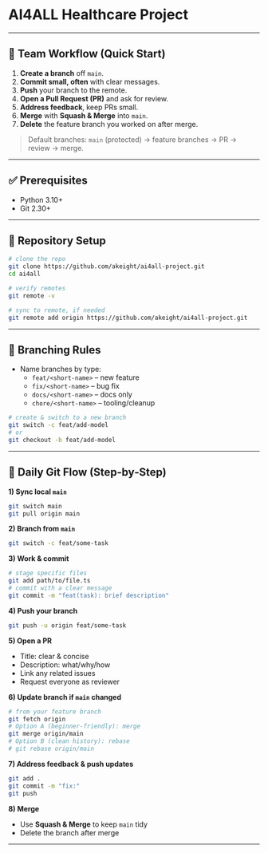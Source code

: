 # AI4ALL Healthcare Project


---

## 📌 Team Workflow (Quick Start)
1. **Create a branch** off `main`.
2. **Commit small, often** with clear messages.
3. **Push** your branch to the remote.
4. **Open a Pull Request (PR)** and ask for review.
5. **Address feedback**, keep PRs small.
6. **Merge** with **Squash & Merge** into `main`.
7. **Delete** the feature branch you worked on after merge.

> Default branches: `main` (protected) → feature branches → PR → review → merge.

---

## ✅ Prerequisites
- Python 3.10+
- Git 2.30+

---

## 🧭 Repository Setup
```bash
# clone the repo
git clone https://github.com/akeight/ai4all-project.git
cd ai4all

# verify remotes
git remote -v

# sync to remote, if needed
git remote add origin https://github.com/akeight/ai4all-project.git

```
---

## 🌿 Branching Rules
- Name branches by type:
  - `feat/<short-name>` – new feature
  - `fix/<short-name>` – bug fix
  - `docs/<short-name>` – docs only
  - `chore/<short-name>` – tooling/cleanup

```bash
# create & switch to a new branch
git switch -c feat/add-model
# or 
git checkout -b feat/add-model
```

---

## 🔁 Daily Git Flow (Step‑by‑Step)
**1) Sync local `main`**
```bash
git switch main
git pull origin main
```
**2) Branch from `main`**
```bash
git switch -c feat/some-task
```
**3) Work & commit**
```bash
# stage specific files
git add path/to/file.ts
# commit with a clear message
git commit -m "feat(task): brief description"
```
**4) Push your branch**
```bash
git push -u origin feat/some-task
```
**5) Open a PR**
- Title: clear & concise
- Description: what/why/how
- Link any related issues
- Request everyone as reviewer

**6) Update branch if `main` changed**
```bash
# from your feature branch
git fetch origin
# Option A (beginner-friendly): merge
git merge origin/main
# Option B (clean history): rebase
# git rebase origin/main
```
**7) Address feedback & push updates**
```bash
git add .
git commit -m "fix:"
git push
```
**8) Merge**
- Use **Squash & Merge** to keep `main` tidy
- Delete the branch after merge

---

<!-- ## 🔧 Run the Project (example)
_Adapt these for your stack_
```bash
# install deps
npm install
# run dev server
npm run dev
# run tests
npm test
``` -->

<!-- ---

## 🧪 Pull Request Checklist
- [ ] Builds locally & tests pass
- [ ] Linting/formatting applied (e.g., Prettier/ESLint)
- [ ] Small, focused PR (≤ ~300 lines if possible)
- [ ] Clear screenshots or GIFs for UI changes
- [ ] Backwards compatible (no breaking API changes without plan)

--- -->